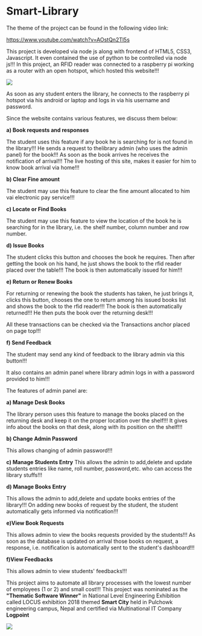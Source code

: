 # Smart-Library

The theme of the project can be found in the following video link:

https://www.youtube.com/watch?v=AOstQn2Tl5s

This project is developed via node js along with frontend of HTML5, CSS3, Javascript. It even contained the use of python to be controlled via node js!!! In this project, an RFID reader was connected to a raspberry pi working as a router with an open hotspot, which hosted this website!!!

<img src="https://images-na.ssl-images-amazon.com/images/I/61AjLsi7sDL._SX355_.jpg"/>


As soon as any student enters the library, he connects to the raspberry pi hotspot via his android or laptop and logs in via his username and password. 


Since the website contains various features, we discuss them below:

<b>a) Book requests and responses</b>

The student uses this feature if any book he is searching for is not found in the library!!! He sends a request to thelibrary admin (who uses the admin panel) for the book!!! As soon as the book arrives he receives the notification of arrival!!! The live hosting of this site, makes it easier for him to know book arrival via home!!!



<b>b) Clear Fine amount</b>

The student may use this feature to clear the fine amount allocated to him vai electronic pay service!!!


<b>c) Locate or Find Books</b>

The student may use this feature to view the location of the book he is searching for in the library, i.e. the shelf number, column number and row number.

<b>d) Issue Books</b>

The student clicks this button and chooses the book he requires. Then after getting the book on his hand, he just shows the book to the rfid reader placed over the table!!! The book is then automatically issued for him!!!

<b>e) Return or Renew Books</b>

For returning or renewing the book the students has taken, he just brings it, clicks this button, chooses the one to return among his issued books list and shows the book to the rfid reader!!! The book is then automatically returned!!!
He then puts the book over the returning desk!!!


All these transactions can be checked via the Transactions anchor placed on page top!!!


<b>f) Send Feedback</b>

The student may send any kind of feedback to the library admin via this button!!!



It also contains an admin panel where library admin logs in with a password provided to him!!!


The features of admin panel are:

<b>a) Manage Desk Books</b>

The library person uses this feature to manage the books placed on the returning desk and keep it on the proper location over the shelf!!! It gives info about the books on that desk, along with its position on the shelf!!! 

<b>b) Change Admin Password</b>

This allows changing of admin password!!!


<b>c) Manage Students Entry</b>
This allows the admin to add,delete and update students entries like name, roll number, password,etc. who can access the library stuffs!!!

<b>d) Manage Books Entry</b>

This allows the admin to add,delete and update books entries of the library!!! On adding new books of request by the student, the student automatically gets informed via notification!!!

<b>e)View Book Requests</b>

This allows admin to view the books requests provided by the students!!! As soon as the database is updated on arrival those books on request, a response, i.e. notification is automatically sent to the student's dashboard!!!

<b>f)View Feedbacks</b>

This allows admin to view students' feedbacks!!!


This project aims to automate all library processes with the lowest number of employees (1 or 2) and small cost!!! This project was nominated as the <b>"Thematic Software Winner"</b> in National Level Engineering Exhibition called LOCUS exhibition 2018 themed <b>Smart City</b> held in Pulchowk engineering campus, Nepal and certified via Multinational IT Company <b>Logpoint</b>

<img src="https://github.com/BeepLoveKarki/smart-library/blob/master/winner.jpg"/>
